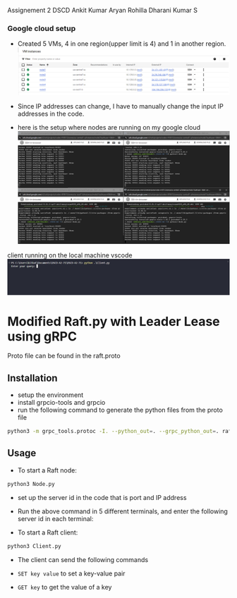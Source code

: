 
Assignement 2 DSCD
Ankit Kumar
Aryan Rohilla
Dharani Kumar S

### Google cloud setup
- Created 5 VMs, 4 in one region(upper limit is 4) and 1 in another region.
![alt text](image-1.png)

- Since IP addresses can change, I have to manually change the input IP addresses in the code.

- here is the setup where nodes are running on my google cloud
![alt text](image-2.png)

client running on the local machine vscode
![alt text](image-3.png)

# Modified Raft.py with Leader Lease using gRPC

Proto file can be found in the raft.proto

## Installation
- setup the environment
- install grpcio-tools and grpcio
- run the following command to generate the python files from the proto file
```bash
python3 -m grpc_tools.protoc -I. --python_out=. --grpc_python_out=. raft.proto
```
## Usage
- To start a Raft node:
```bash
python3 Node.py
```

- set up the server id in the code that is port and IP address

- Run the above command in 5 different terminals, and enter the following server id in each terminal:

- To start a Raft client:
```bash
python3 Client.py
```

- The client can send the following commands

- `SET key value` to set a key-value pair
- `GET key` to get the value of a key



